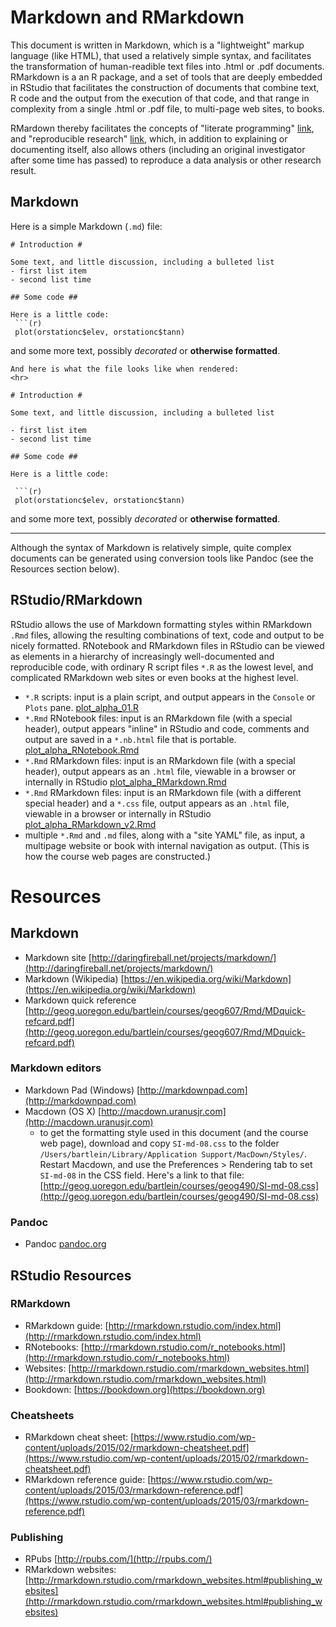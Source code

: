 # Markdown and RMarkdown #

This document is written in Markdown, which is a "lightweight" markup language (like HTML), that used a relatively simple syntax, and facilitates the transformation of human-readible text files into .html or .pdf documents.  RMarkdown is a an R package, and a set of tools that are deeply embedded in RStudio that facilitates the construction of documents that combine text, R code and the output from the execution of that code, and that range in complexity from a single .html or .pdf file, to multi-page web sites, to books.

RMardown thereby facilitates the concepts of "literate programming" [link](https://en.wikipedia.org/wiki/Literate_programming), and "reproducible research" [link](https://en.wikipedia.org/wiki/Reproducibility), which, in addition to explaining or documenting itself, also allows others (including an original investigator after some time has passed) to reproduce a data analysis or other research result.

## Markdown ##

Here is a simple Markdown (`.md`) file:

```
# Introduction #

Some text, and little discussion, including a bulleted list
- first list item
- second list time

## Some code ##

Here is a little code:
 ```(r)
 plot(orstationc$elev, orstationc$tann)
 ```
and some more text, possibly *decorated* or **otherwise formatted**.

```
And here is what the file looks like when rendered:
<hr>

# Introduction #

Some text, and little discussion, including a bulleted list

- first list item
- second list time

## Some code ##

Here is a little code:

 ```(r)
 plot(orstationc$elev, orstationc$tann)
 ```
 
and some more text, possibly *decorated* or **otherwise formatted**.
<hr>

Although the syntax of Markdown is relatively simple, quite complex documents can be generated using conversion tools like Pandoc (see the Resources section below).

## RStudio/RMarkdown ##

RStudio allows the use of Markdown formatting styles within RMarkdown `.Rmd` files, allowing the resulting combinations of text, code and output to be nicely formatted.  RNotebook and RMarkdown files in RStudio can be viewed as elements in a hierarchy of increasingly well-documented and reproducible code, with ordinary R script files `*.R` as the lowest level, and complicated RMarkdown web sites or even books at the highest level.

- `*.R` scripts:  input is a plain script, and output appears in the `Console` or `Plots` pane. [plot\_alpha\_01.R](http://geog.uoregon.edu/bartlein/courses/geog490/plot_alpha_01.R.txt)
- `*.Rmd` RNotebook files:  input is an RMarkdown file (with a special header), output appears "inline" in RStudio and code, comments and output are saved in a `*.nb.html` file that is portable.  [plot\_alpha\_RNotebook.Rmd](http://geog.uoregon.edu/bartlein/courses/geog490/plot_alpha_RNotebook.Rmd.txt)
- `*.Rmd` RMarkdown files:  input is an RMarkdown file (with a special header), output appears as an `.html` file, viewable in a browser or internally in RStudio  [plot\_alpha\_RMarkdown.Rmd](http://geog.uoregon.edu/bartlein/courses/geog490/plot_alpha_RMarkdown.Rmd.txt)
- `*.Rmd` RMarkdown files:  input is an RMarkdown file (with a different special header) and a `*.css` file, output appears as an `.html` file, viewable in a browser or internally in RStudio  [plot\_alpha\_RMarkdown\_v2.Rmd](http://geog.uoregon.edu/bartlein/courses/geog490/plot_alpha\_RMarkdown\_v2.Rmd.txt)
- multiple `*.Rmd` and `.md` files, along with a "site YAML" file, as input, a multipage website or book with internal navigation as output.  (This is how the course web pages are constructed.)

# Resources #

## Markdown ##

- Markdown site [http://daringfireball.net/projects/markdown/](http://daringfireball.net/projects/markdown/)
- Markdown (Wikipedia) [https://en.wikipedia.org/wiki/Markdown](https://en.wikipedia.org/wiki/Markdown)
- Markdown quick reference [http://geog.uoregon.edu/bartlein/courses/geog607/Rmd/MDquick-refcard.pdf](http://geog.uoregon.edu/bartlein/courses/geog607/Rmd/MDquick-refcard.pdf)

### Markdown editors ###

- Markdown Pad (Windows) [http://markdownpad.com](http://markdownpad.com)
- Macdown (OS X) [http://macdown.uranusjr.com](http://macdown.uranusjr.com)
	- to get the formatting style used in this document (and the course web page), download and copy `SI-md-08.css` to the folder `/Users/bartlein/Library/Application Support/MacDown/Styles/`.  Restart Macdown, and use the Preferences > Rendering tab to set `SI-md-08` in the CSS field.  Here's a link to that file: [http://geog.uoregon.edu/bartlein/courses/geog490/SI-md-08.css](http://geog.uoregon.edu/bartlein/courses/geog490/SI-md-08.css)
	

### Pandoc ###

- Pandoc [pandoc.org](pandoc.org)

## RStudio Resources ##

### RMarkdown ###

- RMarkdown guide:  [http://rmarkdown.rstudio.com/index.html](http://rmarkdown.rstudio.com/index.html)
- RNotebooks:  [http://rmarkdown.rstudio.com/r_notebooks.html](http://rmarkdown.rstudio.com/r_notebooks.html)
- Websites:  [http://rmarkdown.rstudio.com/rmarkdown_websites.html](http://rmarkdown.rstudio.com/rmarkdown_websites.html)
- Bookdown:  [https://bookdown.org](https://bookdown.org)

### Cheatsheets ###

- RMarkdown cheat sheet:  [https://www.rstudio.com/wp-content/uploads/2015/02/rmarkdown-cheatsheet.pdf](https://www.rstudio.com/wp-content/uploads/2015/02/rmarkdown-cheatsheet.pdf)
- RMarkdown reference guide:  [https://www.rstudio.com/wp-content/uploads/2015/03/rmarkdown-reference.pdf](https://www.rstudio.com/wp-content/uploads/2015/03/rmarkdown-reference.pdf)


### Publishing

- RPubs [http://rpubs.com/](http://rpubs.com/)
- RMarkdown websites:  [http://rmarkdown.rstudio.com/rmarkdown_websites.html#publishing_websites](http://rmarkdown.rstudio.com/rmarkdown_websites.html#publishing_websites)


